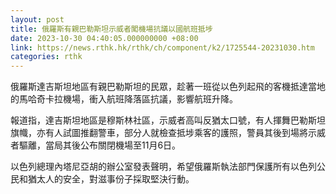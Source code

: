 ```yaml
---
layout: post
title: 俄羅斯有親巴勒斯坦示威者闖機場抗議以國航班抵埗
date: 2023-10-30 04:40:05.000000000 +08:00
link: https://news.rthk.hk/rthk/ch/component/k2/1725544-20231030.htm
categories: rthk
---
```


俄羅斯達吉斯坦地區有親巴勒斯坦的民眾，趁著一班從以色列起飛的客機抵達當地的馬哈奇卡拉機場，衝入航班降落區抗議，影響航班升降。

報道指，達吉斯坦地區是穆斯林社區，示威者高叫反猶太口號，有人揮舞巴勒斯坦旗幟，亦有人試圖推翻警車，部分人就檢查抵埗乘客的護照，警員其後到場將示威者驅離，當局其後公布關閉機場至11月6日。

以色列總理內塔尼亞胡的辦公室發表聲明，希望俄羅斯執法部門保護所有以色列公民和猶太人的安全，對滋事份子採取堅決行動。
